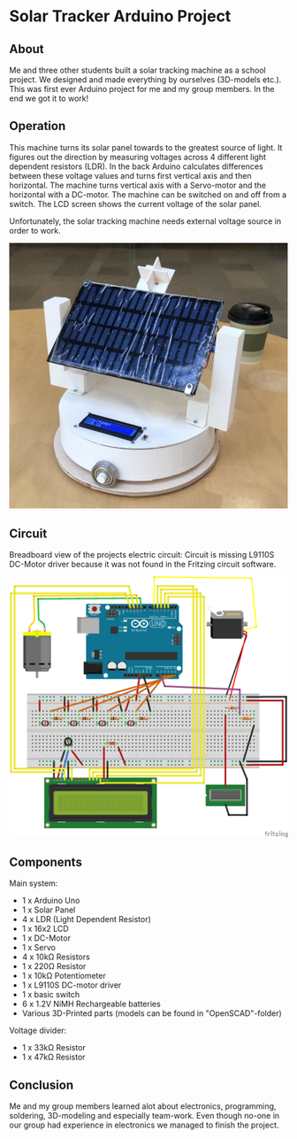 # Solar Tracker Arduino Project

## About

Me and three other students built a solar tracking machine as a school project. We designed and made everything by ourselves (3D-models etc.). This was first ever Arduino project for me and my group members. In the end we got it to work!

## Operation

This machine turns its solar panel towards to the greatest source of light. It figures out the direction by measuring voltages across 4 different light dependent resistors (LDR). In the back Arduino calculates differences between these voltage values and turns first vertical axis and then horizontal. The machine turns vertical axis with a Servo-motor and the horizontal with a DC-motor. The machine can be switched on and off from a switch. The LCD screen shows the current voltage of the solar panel.

Unfortunately, the solar tracking machine needs external voltage source in order to work.

![demo](./images/preview.jpg)

## Circuit

Breadboard view of the projects electric circuit:
Circuit is missing L9110S DC-Motor driver because it was not found in the Fritzing circuit software.

![circuit](./images/bb.png)

## Components

Main system:

* 1 x Arduino Uno
* 1 x Solar Panel
* 4 x LDR (Light Dependent Resistor)
* 1 x 16x2 LCD
* 1 x DC-Motor
* 1 x Servo
* 4 x 10kΩ Resistors
* 1 x 220Ω Resistor
* 1 x 10kΩ Potentiometer
* 1 x L9110S DC-motor driver
* 1 x basic switch
* 6 x 1.2V NiMH Rechargeable batteries
* Various 3D-Printed parts (models can be found in "OpenSCAD"-folder)

Voltage divider:

* 1 x 33kΩ Resistor
* 1 x 47kΩ Resistor

## Conclusion

Me and my group members learned alot about electronics, programming, soldering, 3D-modeling and especially team-work.
Even though no-one in our group had experience in electronics we managed to finish the project.